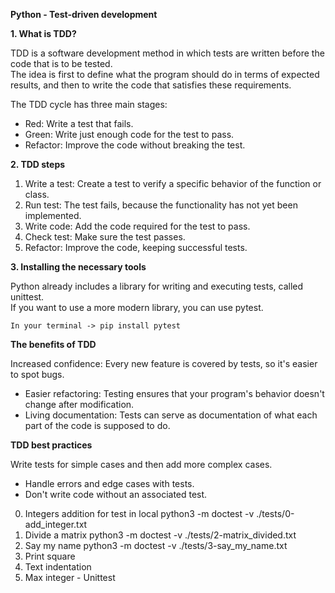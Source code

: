 **Python - Test-driven development**  

**1. What is TDD?**  

TDD is a software development method in which tests are written before the code that is to be tested.  
The idea is first to define what the program should do in terms of expected results, and then to write the code that satisfies these requirements.  


The TDD cycle has three main stages:  
- Red: Write a test that fails.  
- Green: Write just enough code for the test to pass.  
- Refactor: Improve the code without breaking the test.  

**2. TDD steps**  

1. Write a test: Create a test to verify a specific behavior of the function or class.  
2. Run test: The test fails, because the functionality has not yet been implemented.  
3. Write code: Add the code required for the test to pass.  
4. Check test: Make sure the test passes.  
5. Refactor: Improve the code, keeping successful tests.  


**3. Installing the necessary tools**  

Python already includes a library for writing and executing tests, called unittest.  
If you want to use a more modern library, you can use pytest.  

    In your terminal -> pip install pytest  

**The benefits of TDD**

Increased confidence: Every new feature is covered by tests, so it's easier to spot bugs.  
- Easier refactoring: Testing ensures that your program's behavior doesn't change after modification.  
- Living documentation: Tests can serve as documentation of what each part of the code is supposed to do.  


**TDD best practices**  

Write tests for simple cases and then add more complex cases.  
- Handle errors and edge cases with tests.  
- Don't write code without an associated test.  



0. Integers addition            for test in local python3 -m doctest -v ./tests/0-add_integer.txt  
1. Divide a matrix              python3 -m doctest -v ./tests/2-matrix_divided.txt  
2. Say my name                  python3 -m doctest -v ./tests/3-say_my_name.txt  
3. Print square  
4. Text indentation  
5. Max integer - Unittest  



